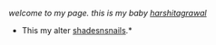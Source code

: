 *welcome to my page.*
*this is my baby [harshitagrawal](http://harshitagrawal.in/)*
* This my alter [shadesnsnails](https://singhjyotsna451.wixsite.com/).*
